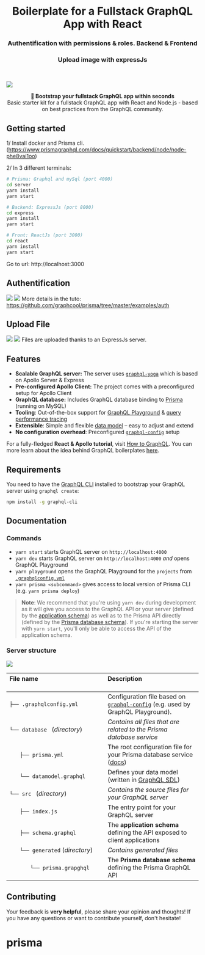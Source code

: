 <h1 align="center"><strong>Boilerplate for a Fullstack GraphQL App with React</strong></h1>
<h3 align="center">Authentification with permissions & roles. Backend & Frontend</h3>
<h3 align="center">Upload image with expressJs</h3>
<br />

![](https://imgur.com/ousyQaC.png)

<div align="center"><strong>🚀 Bootstrap your fullstack GraphQL app within seconds</strong></div>
<div align="center">Basic starter kit for a fullstack GraphQL app with React and Node.js - based on best practices from the GraphQL community.</div>



## Getting started
1/ Install docker and Prisma cli. (https://www.prismagraphql.com/docs/quickstart/backend/node/node-phe8vai1oo)


2/ In 3 different terminals:


```sh
# Prisma: Graphql and mySql (port 4000)
cd server
yarn install
yarn start
```

```sh
# Backend: ExpressJs (port 8000)
cd express
yarn install
yarn start
```

```sh
# Front: ReactJs (port 3000)
cd react
yarn install
yarn start
```

Go to url: http://localhost:3000



## Authentification
![](https://user-images.githubusercontent.com/15246526/36925970-4315cf46-1e2a-11e8-8548-10f9b65d6387.png)
![](https://user-images.githubusercontent.com/15246526/36926055-a122e268-1e2a-11e8-8f68-b338d0d84dff.png)
More details in the tuto: https://github.com/graphcool/prisma/tree/master/examples/auth




## Upload File
![](https://user-images.githubusercontent.com/15246526/36926072-b97b3964-1e2a-11e8-8bee-41ab6769a19f.png)
![](https://user-images.githubusercontent.com/15246526/36926125-f1130e2e-1e2a-11e8-928c-4a2c1f1c136b.png)
Files are uploaded thanks to an ExpressJs server.





## Features

- **Scalable GraphQL server:** The server uses [`graphql-yoga`](https://github.com/prisma/graphql-yoga) which is based on Apollo Server & Express
- **Pre-configured Apollo Client:** The project comes with a preconfigured setup for Apollo Client
- **GraphQL database:** Includes GraphQL database binding to [Prisma](https://www.prismagraphql.com) (running on MySQL)
- **Tooling**: Out-of-the-box support for [GraphQL Playground](https://github.com/prisma/graphql-playground) & [query performance tracing](https://github.com/apollographql/apollo-tracing)
- **Extensible**: Simple and flexible [data model](./database/datamodel.graphql) – easy to adjust and extend
- **No configuration overhead**: Preconfigured [`graphql-config`](https://github.com/prisma/graphql-config) setup

For a fully-fledged **React & Apollo tutorial**, visit [How to GraphQL](https://www.howtographql.com/react-apollo/0-introduction/). You can more learn about the idea behind GraphQL boilerplates [here](https://blog.graph.cool/graphql-boilerplates-graphql-create-how-to-setup-a-graphql-project-6428be2f3a5).

## Requirements

You need to have the [GraphQL CLI](https://github.com/graphql-cli/graphql-cli) installed to bootstrap your GraphQL server using `graphql create`:

```sh
npm install -g graphql-cli
```




## Documentation

### Commands

* `yarn start` starts GraphQL server on `http://localhost:4000`
* `yarn dev` starts GraphQL server on `http://localhost:4000` _and_ opens GraphQL Playground
* `yarn playground` opens the GraphQL Playground for the `projects` from [`.graphqlconfig.yml`](./.graphqlconfig.yml)
* `yarn prisma <subcommand>` gives access to local version of Prisma CLI (e.g. `yarn prisma deploy`)

> **Note**: We recommend that you're using `yarn dev` during development as it will give you access to the GraphQL API or your server (defined by the [application schema](./src/schema.graphql)) as well as to the Prisma API directly (defined by the [Prisma database schema](./generated/prisma.graphql)). If you're starting the server with `yarn start`, you'll only be able to access the API of the application schema.

### Server structure

![](https://imgur.com/95faUsa.png)

| File name 　　　　　　　　　　　　　　| Description 　　　　　　　　<br><br>|
| :--  | :--         |
| `├── .graphqlconfig.yml` | Configuration file based on [`graphql-config`](https://github.com/prisma/graphql-config) (e.g. used by GraphQL Playground).|
| `└── database ` (_directory_) | _Contains all files that are related to the Prisma database service_ |\
| `　　├── prisma.yml` | The root configuration file for your Prisma database service ([docs](https://www.prismagraphql.com/docs/reference/prisma.yml/overview-and-example-foatho8aip)) |
| `　　└── datamodel.graphql` | Defines your data model (written in [GraphQL SDL](https://blog.graph.cool/graphql-sdl-schema-definition-language-6755bcb9ce51)) |
| `└── src ` (_directory_) | _Contains the source files for your GraphQL server_ |
| `　　├── index.js` | The entry point for your GraphQL server |
| `　　├── schema.graphql` | The **application schema** defining the API exposed to client applications  |
| `　　└── generated` (_directory_) | _Contains generated files_ |
| `　　　　└── prisma.grapghql` | The **Prisma database schema** defining the Prisma GraphQL API  |

## Contributing


Your feedback is **very helpful**, please share your opinion and thoughts! If you have any questions or want to contribute yourself, don't hesitate!
# prisma
